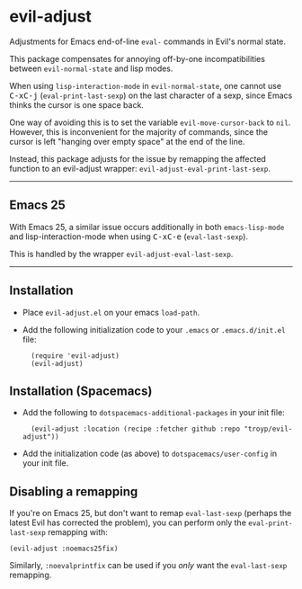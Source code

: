 # evil-adjust
Adjustments for Emacs end-of-line `eval-` commands in Evil's normal state.


This package compensates for annoying off-by-one incompatibilities between
`evil-normal-state` and lisp modes.

When using `lisp-interaction-mode` in `evil-normal-state`, one cannot use
<kbd>C-x</kbd><kbd>C-j</kbd> (`eval-print-last-sexp`) on the last character of a
sexp, since Emacs thinks the cursor is one space back.

One way of avoiding this is to set the variable `evil-move-cursor-back` to `nil`.
However, this is inconvenient for the majority of commands, since the cursor is
left "hanging over empty space" at the end of the line.

Instead, this package adjusts for the issue by remapping the affected function
to an evil-adjust wrapper: `evil-adjust-eval-print-last-sexp`.

--------------------------------------------------------------------------------

## Emacs 25

With Emacs 25, a similar issue occurs additionally in both `emacs-lisp-mode`
and lisp-interaction-mode when using <kbd>C-x</kbd><kbd>C-e</kbd>
(`eval-last-sexp`).

This is handled by the wrapper `evil-adjust-eval-last-sexp`.

--------------------------------------------------------------------------------

## Installation

* Place `evil-adjust.el` on your emacs `load-path`.
* Add the following initialization code to your `.emacs` or `.emacs.d/init.el`
    file:

        (require 'evil-adjust)
        (evil-adjust)

## Installation (Spacemacs)

* Add the following to `dotspacemacs-additional-packages` in your init file:

        (evil-adjust :location (recipe :fetcher github :repo "troyp/evil-adjust"))

* Add the initialization code (as above) to `dotspacemacs/user-config` in your
    init file.

## Disabling a remapping

If you're on Emacs 25, but don't want to remap `eval-last-sexp` (perhaps the latest
Evil has corrected the problem), you can perform only the `eval-print-last-sexp`
remapping with:

    (evil-adjust :noemacs25fix)

Similarly, `:noevalprintfix` can be used if you *only* want the `eval-last-sexp`
remapping.
